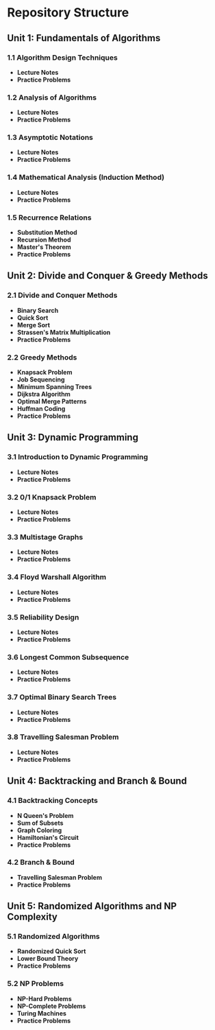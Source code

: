 # Repository Structure

## Unit 1: Fundamentals of Algorithms

### 1.1 Algorithm Design Techniques
- **Lecture Notes**
- **Practice Problems**

### 1.2 Analysis of Algorithms
- **Lecture Notes**
- **Practice Problems**

### 1.3 Asymptotic Notations
- **Lecture Notes**
- **Practice Problems**

### 1.4 Mathematical Analysis (Induction Method)
- **Lecture Notes**
- **Practice Problems**

### 1.5 Recurrence Relations
- **Substitution Method**
- **Recursion Method**
- **Master's Theorem**
- **Practice Problems**

## Unit 2: Divide and Conquer & Greedy Methods

### 2.1 Divide and Conquer Methods
- **Binary Search**
- **Quick Sort**
- **Merge Sort**
- **Strassen's Matrix Multiplication**
- **Practice Problems**

### 2.2 Greedy Methods
- **Knapsack Problem**
- **Job Sequencing**
- **Minimum Spanning Trees**
- **Dijkstra Algorithm**
- **Optimal Merge Patterns**
- **Huffman Coding**
- **Practice Problems**

## Unit 3: Dynamic Programming

### 3.1 Introduction to Dynamic Programming
- **Lecture Notes**
- **Practice Problems**

### 3.2 0/1 Knapsack Problem
- **Lecture Notes**
- **Practice Problems**

### 3.3 Multistage Graphs
- **Lecture Notes**
- **Practice Problems**

### 3.4 Floyd Warshall Algorithm
- **Lecture Notes**
- **Practice Problems**

### 3.5 Reliability Design
- **Lecture Notes**
- **Practice Problems**

### 3.6 Longest Common Subsequence
- **Lecture Notes**
- **Practice Problems**

### 3.7 Optimal Binary Search Trees
- **Lecture Notes**
- **Practice Problems**

### 3.8 Travelling Salesman Problem
- **Lecture Notes**
- **Practice Problems**

## Unit 4: Backtracking and Branch & Bound

### 4.1 Backtracking Concepts
- **N Queen's Problem**
- **Sum of Subsets**
- **Graph Coloring**
- **Hamiltonian's Circuit**
- **Practice Problems**

### 4.2 Branch & Bound
- **Travelling Salesman Problem**
- **Practice Problems**

## Unit 5: Randomized Algorithms and NP Complexity

### 5.1 Randomized Algorithms
- **Randomized Quick Sort**
- **Lower Bound Theory**
- **Practice Problems**

### 5.2 NP Problems
- **NP-Hard Problems**
- **NP-Complete Problems**
- **Turing Machines**
- **Practice Problems**
